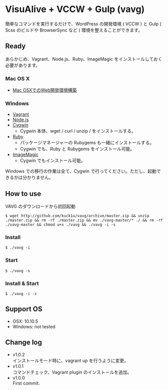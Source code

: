 VisuAlive + VCCW + Gulp (vavg)
=========================

簡単なコマンドを実行するだけで、WordPress の開発環境 ( VCCW ) と Gulp ( Scss のビルドや BrowserSync など ) 環境を整えることができます。

## Ready

あらかじめ、Vagrant、Node.js、Ruby、ImageMagic をインストールしておく必要があります。

### Mac OS X

* [Mac OSXでのWeb開発環境構築](http://designinglabo.com/1019/mac-os-x-web-development-environment.html)

### Windows

* [Vagrant](https://www.vagrantup.com/)
* [Node.js](http://nodejs.jp/)
* [Cygwin](https://cygwin.com/)  
    * Cygwin 本体、wget / curl / unzip / をインストールする。
* [Ruby](http://rubyinstaller.org/)  
    * パッケージマネージャーの Rubygems も一緒にインストールする。
    * Cygwin でも、Ruby と Rubygems をインストール可能。
* [ImageMagic](http://www.imagemagick.org/script/binary-releases.php#windows)  
    * Cygwin でもインストール可能。

Windows での移行の作業は全て、Cygwin で行ってください。ただし、起動できるかは分かりません。

## How to use

VAVG のダウンロードから初回起動

```
$ wget http://github.com/kuck1u/vavg/archive/master.zip && unzip ./master.zip && rm -rf ./master.zip && mv ./vavg-master/* ./ && rm -rf ./vavg-master && chmod u+x ./vavg && ./vavg -i -s
```

### Install

```
$ ./vavg -i
```

### Start

```
$ ./vavg -s
```

### Install & Start

```
$ ./vavg -i -s
```

## Support OS

* OSX: 10.10.5
* Windows: not tested

## Change log
* v1.0.2  
インストールモード時に、vagrant up を行うように変更。
* v1.0.1  
コマンドチェック、Vagrant plugin のインストールを追加。
* v1.0.0  
First commit.
